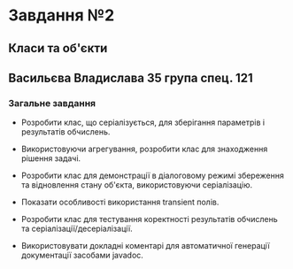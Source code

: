 # Завдання №2 
## Класи та об'єкти 
## Васильєва Владислава 35 група спец. 121
### Загальне завдання 
- Розробити клас, що серіалізується, для зберігання параметрів і результатів обчислень.

- Використовуючи агрегування, розробити клас для знаходження рішення задачі.

- Розробити клас для демонстрації в діалоговому режимі збереження та відновлення стану об'єкта, використовуючи серіалізацію.

- Показати особливості використання transient полів.

- Розробити клас для тестування коректності результатів обчислень та серіалізації/десеріалізації.

- Використовувати докладні коментарі для автоматичної генерації документації засобами javadoc.

